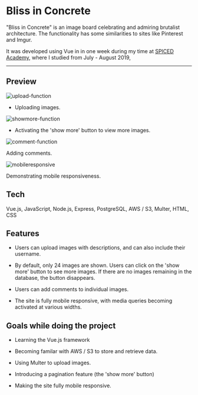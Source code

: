 # Bliss in Concrete

"Bliss in Concrete" is an image board celebrating and admiring brutalist architecture. The functionality has some similarities to sites like Pinterest and Imgur.

It was developed using Vue in in one week during my time at [SPICED Academy](https://www.spiced.academy/program/full-stack-web-development/), where I studied from July - August 2019,

---

## Preview

![upload-function](https://user-images.githubusercontent.com/45455994/66715349-97ef6e00-edc2-11e9-8b28-1a9d58c27d73.gif)

-   Uploading images.

![showmore-function](https://user-images.githubusercontent.com/45455994/66715353-a2116c80-edc2-11e9-9418-03d52d71dfcd.gif)

-   Activating the 'show more' button to view more images.

![comment-function](https://user-images.githubusercontent.com/45455994/66715358-ab023e00-edc2-11e9-9a37-f5803bb36488.gif)

Adding comments.

![mobileresponsive](https://user-images.githubusercontent.com/45455994/66715366-ca996680-edc2-11e9-952a-a6810e79e6aa.gif)

Demonstrating mobile responsiveness.

## Tech

Vue.js, JavaScript, Node.js, Express, PostgreSQL, AWS / S3, Multer, HTML, CSS

## Features

-   Users can upload images with descriptions, and can also include their username.

-   By default, only 24 images are shown. Users can click on the 'show more' button to see more images. If there are no images remaining in the database, the button disappears.

-   Users can add comments to individual images.

-   The site is fully mobile responsive, with media queries becoming activated at various widths.

## Goals while doing the project

-   Learning the Vue.js framework

-   Becoming familar with AWS / S3 to store and retrieve data.

-   Using Multer to upload images.

-   Introducing a pagination feature (the 'show more' button)

-   Making the site fully mobile responsive.